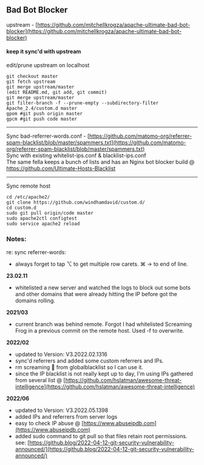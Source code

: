 
## Bad Bot Blocker 
upstream - [https://github.com/mitchellkrogza/apache-ultimate-bad-bot-blocker](https://github.com/mitchellkrogza/apache-ultimate-bad-bot-blocker)

#### keep it sync'd with upstream 

edit/prune upstream on localhost

```   
git checkout master
git fetch upstream   
git merge upstream/master  
(edit README.md, git add, git commit)
git merge upstream/master
git filter-branch -f --prune-empty --subdirectory-filter Apache_2.4/custom.d master   
gpom #git push origin master   
gpcm #git push code master   

```   
  
---
Sync bad-referrer-words.conf - [https://github.com/matomo-org/referrer-spam-blacklist/blob/master/spammers.txt](https://github.com/matomo-org/referrer-spam-blacklist/blob/master/spammers.txt)     
Sync with existing whitelist-ips.conf & blacklist-ips.conf  
The same fella keeps a bunch of lists and has an Nginx bot blocker build @ <https://github.com/Ultimate-Hosts-Blacklist>

---

Sync remote host
   
```  
cd /etc/apache2/   
git clone https://github.com/windhamdavid/custom.d/   
cd custom.d  
sudo git pull origin/code master
sudo apache2ctl configtest
sudo service apache2 reload
```

### Notes:
re: sync referrer-words:
- always forget to tap ⌥ to get multiple row carets. ⌘ → to end of line. 

**23.02.11**
- whitelisted a new server and watched the logs to block out some bots and other domains that were already hitting the IP before got the domains rolling. 

**2021/03**
- current branch was behind remote. Forgot I had whitelisted Screaming Frog in a previous commit on the remote host. Used -f to overwrite.

**2022/02**
- updated to Version: V3.2022.02.1316
- sync'd referrers and added some custom referrers and IPs. 
- rm screaming 🐸  from globalblacklist so I can use it.
- since the IP blacklist is not really kept up to day, I'm using IPs gathered from several list @ [https://github.com/hslatman/awesome-threat-intelligence](https://github.com/hslatman/awesome-threat-intelligence)

**2022/06**
- updated to Version: V3.2022.05.1398
- added IPs and referrers from server logs
- easy to check IP abuse @ [https://www.abuseipdb.com](https://www.abuseipdb.com)
- added sudo command to git pull so that files retain root permissions. see: [https://github.blog/2022-04-12-git-security-vulnerability-announced/](https://github.blog/2022-04-12-git-security-vulnerability-announced/)
